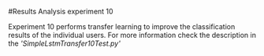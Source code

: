 #Results Analysis experiment 10

Experiment 10 performs transfer learning to improve the classification results of the individual users.
For more information check the description in the _'SimpleLstmTransfer10Test.py'_